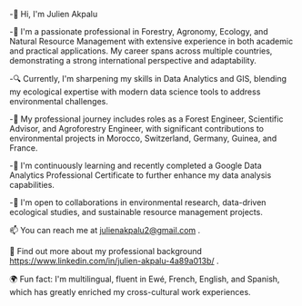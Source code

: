 -👋 Hi, I'm Julien Akpalu

-🌿 I'm a passionate professional in Forestry, Agronomy, Ecology, and Natural Resource Management with extensive experience in both academic and practical applications. My career spans across multiple countries, demonstrating a strong international perspective and adaptability.

-🔍 Currently, I'm sharpening my skills in Data Analytics and GIS, blending my ecological expertise with modern data science tools to address environmental challenges.

-💼 My professional journey includes roles as a Forest Engineer, Scientific Advisor, and Agroforestry Engineer, with significant contributions to environmental projects in Morocco, Switzerland, Germany, Guinea, and France.

-🌱 I'm continuously learning and recently completed a Google Data Analytics Professional Certificate to further enhance my data analysis capabilities.

-🤝 I'm open to collaborations in environmental research, data-driven ecological studies, and sustainable resource management projects.

📫 You can reach me at julienakpalu2@gmail.com .

🔗 Find out more about my professional background https://www.linkedin.com/in/julien-akpalu-4a89a013b/ .

🌍 Fun fact: I'm multilingual, fluent in Ewé, French, English, and Spanish, which has greatly enriched my cross-cultural work experiences.
